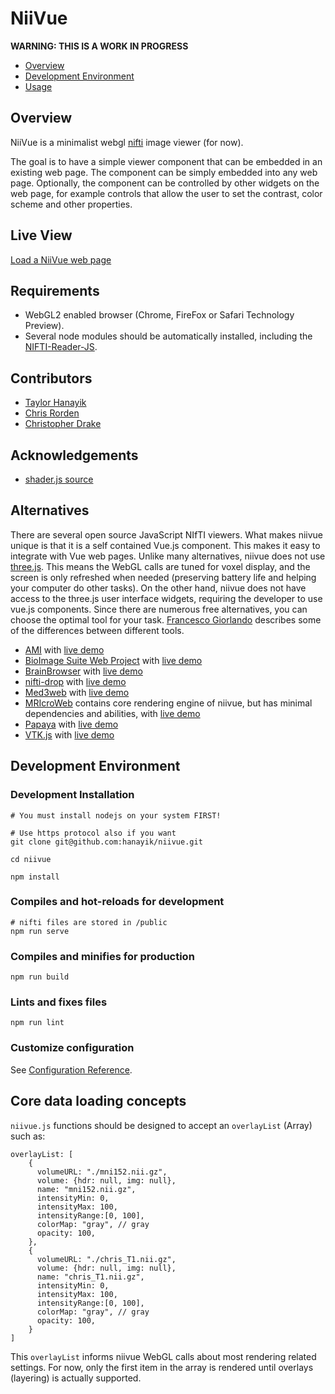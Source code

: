 # NiiVue

**WARNING: THIS IS A WORK IN PROGRESS**

- [Overview]()
- [Development Environment]()
- [Usage]()

## Overview

NiiVue is a minimalist webgl [nifti](https://nifti.nimh.nih.gov) image viewer (for now). 

The goal is to have a simple viewer component that can be embedded in an existing web page. The component can be simply embedded into any web page. Optionally, the component can be controlled by other widgets on the web page, for example controls that allow the user to set the contrast, color scheme and other properties. 

## Live View 

[Load a NiiVue web page](https://hanayik.github.io/niivue/)

## Requirements

- WebGL2 enabled browser (Chrome, FireFox or Safari Technology Preview).
- Several node modules should be automatically installed, including the [NIFTI-Reader-JS](https://github.com/rii-mango/NIFTI-Reader-JS).
 
## Contributors

- [Taylor Hanayik](https://github.com/hanayik)
- [Chris Rorden](https://github.com/neurolabusc)
- [Christopher Drake](https://github.com/cdrake)

## Acknowledgements 

- [shader.js source](https://github.com/Twinklebear/webgl-util)

## Alternatives

There are several open source JavaScript NIfTI viewers. What makes niivue unique is that it is a self contained Vue.js component. This makes it easy to integrate with Vue web pages. Unlike many alternatives, niivue does not use [three.js](https://threejs.org). This means the WebGL calls are tuned for voxel display, and the screen is only refreshed when needed (preserving battery life and helping your computer do other tasks). On the other hand, niivue does not have access to the three.js user interface widgets, requiring the developer to use vue.js components. Since there are numerous free alternatives, you can choose the optimal tool for your task.
[Francesco Giorlando](https://f.giorlando.org/2018/07/web-viewers-for-fmri/) describes some of the differences between different tools.

- [AMI](https://github.com/FNNDSC/ami) with [live demo](https://fnndsc.github.io/ami/)
- [BioImage Suite Web Project](https://github.com/bioimagesuiteweb/bisweb) with [live demo](https://bioimagesuiteweb.github.io/webapp/viewer.html)
- [BrainBrowser](https://brainbrowser.cbrain.mcgill.ca/) with [live demo](https://brainbrowser.cbrain.mcgill.ca/volume-viewer)
- [nifti-drop](https://github.com/vsoch/nifti-drop) with [live demo](http://vsoch.github.io/nifti-drop)
- [Med3web](https://lifescience.opensource.epam.com/mri/) with [live demo](https://med3web.opensource.epam.com/)
- [MRIcroWeb](https://github.com/rordenlab/MRIcroWeb) contains core rendering engine of niivue, but has minimal dependencies and abilities, with [live demo](https://rordenlab.github.io) 
- [Papaya](https://github.com/rii-mango/Papaya) with [live demo](https://papaya.greenant.net/)
- [VTK.js](https://kitware.github.io/vtk-js/examples/VolumeViewer.html#Volume-Viewer) with [live demo](https://kitware.github.io/vtk-js/examples/VolumeViewer/VolumeViewer.html?fileURL=https://data.kitware.com/api/v1/item/59de9dc98d777f31ac641dc1/download)

## Development Environment

### Development Installation

```
# You must install nodejs on your system FIRST!

# Use https protocol also if you want
git clone git@github.com:hanayik/niivue.git

cd niivue

npm install
```

### Compiles and hot-reloads for development
```
# nifti files are stored in /public
npm run serve
```

### Compiles and minifies for production
```
npm run build
```

### Lints and fixes files
```
npm run lint
```

### Customize configuration
See [Configuration Reference](https://cli.vuejs.org/config/).

## Core data loading concepts

`niivue.js` functions should be designed to accept an `overlayList` (Array) such as:

```
overlayList: [
    {
      volumeURL: "./mni152.nii.gz",
      volume: {hdr: null, img: null},
      name: "mni152.nii.gz",
      intensityMin: 0,
      intensityMax: 100,
      intensityRange:[0, 100],
      colorMap: "gray", // gray
      opacity: 100,
    },
    {
      volumeURL: "./chris_T1.nii.gz",
      volume: {hdr: null, img: null},
      name: "chris_T1.nii.gz",
      intensityMin: 0,
      intensityMax: 100,
      intensityRange:[0, 100],
      colorMap: "gray", // gray
      opacity: 100,
    }
]

```

This `overlayList` informs niivue WebGL calls about most rendering related settings. For now, only the first item in the array is rendered until overlays (layering) is actually supported. 



